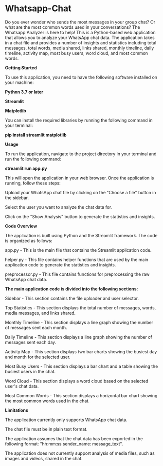 # Whatsapp-Chat
Do you ever wonder who sends the most messages in your group chat? Or what are the most common words used in your conversations? 
The Whatsapp Analyzer is here to help!
This is a Python-based web application that allows you to analyze your WhatsApp chat data. 
The application takes in a chat file and provides a number of insights and statistics including total messages, total words, media shared, 
links shared, monthly timeline, daily timeline, activity map, most busy users, word cloud, and most common words.



**Getting Started**

To use this application, you need to have the following software installed on your machine:

**Python 3.7 or later**

**Streamlit**

**Matplotlib**

You can install the required libraries by running the following command in your terminal:

**pip install streamlit matplotlib**




**Usage**

To run the application, navigate to the project directory in your terminal and run the following command:



**streamlit run app.py**



This will open the application in your web browser. Once the application is running, follow these steps:


Upload your WhatsApp chat file by clicking on the "Choose a file" button in the sidebar.

Select the user you want to analyze the chat data for.

Click on the "Show Analysis" button to generate the statistics and insights.




**Code Overview**

The application is built using Python and the Streamlit framework. The code is organized as follows:

app.py - This is the main file that contains the Streamlit application code.

helper.py - This file contains helper functions that are used by the main application code to generate the statistics and insights.

preprocessor.py - This file contains functions for preprocessing the raw WhatsApp chat data.



**The main application code is divided into the following sections:**


Sidebar - This section contains the file uploader and user selector.

Top Statistics - This section displays the total number of messages, words, media messages, and links shared.

Monthly Timeline - This section displays a line graph showing the number of messages sent each month.

Daily Timeline - This section displays a line graph showing the number of messages sent each day.

Activity Map - This section displays two bar charts showing the busiest day and month for the selected user.

Most Busy Users - This section displays a bar chart and a table showing the busiest users in the chat.

Word Cloud - This section displays a word cloud based on the selected user's chat data.

Most Common Words - This section displays a horizontal bar chart showing the most common words used in the chat.



**Limitations**



The application currently only supports WhatsApp chat data.

The chat file must be in plain text format.

The application assumes that the chat data has been exported in the following format: "hh:mm:ss sender_name: message_text".

The application does not currently support analysis of media files, such as images and videos, shared in the chat.
